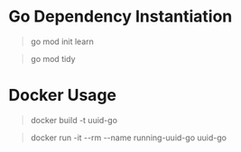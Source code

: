 # Go Dependency Instantiation

> go mod init learn

> go mod tidy

# Docker Usage

> docker build -t uuid-go

> docker run -it --rm --name running-uuid-go uuid-go
